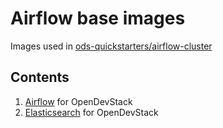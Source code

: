 # Airflow base images

Images used in [ods-quickstarters/airflow-cluster](https://github.com/opendevstack/ods-quickstarters/airflow-cluster)

## Contents

1. [Airflow](airflow) for OpenDevStack
2. [Elasticsearch](elasticsearch) for OpenDevStack
